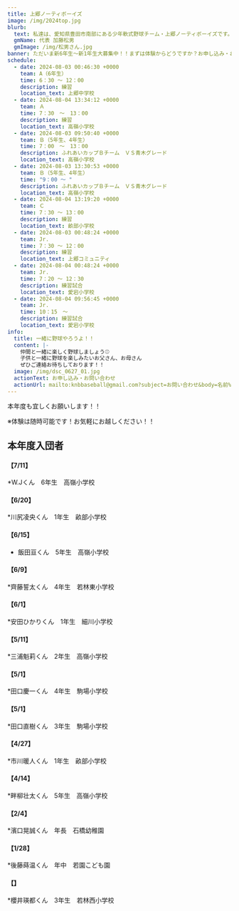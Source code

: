 ```yaml
---
title: 上郷ノーティボーイズ
image: /img/2024top.jpg
blurb:
  text: 私達は、愛知県豊田市南部にある少年軟式野球チーム・上郷ノーティボーイズです。野球を愛する少年・少女達の夢を育み、軟式野球を正しく指導し、体力向上と礼儀を養成します。また、親友同士の友情と交歓の場を与え、規則正しい明朗な少年・少女を育成することを目的としています。
  gmName: 代表 加藤松男
  gmImage: /img/松男さん.jpg
banner: ただいま新6年生～新1年生大募集中！！まずは体験からどうですか？お申し込み・お問い合わせはお気軽にどうぞ！！
schedule:
  - date: 2024-08-03 00:46:30 +0000
    team: A（6年生）
    time: 6：30 ～ 12：00
    description: 練習
    location_text: 上郷中学校
  - date: 2024-08-04 13:34:12 +0000
    team: Ａ
    time: 7：30　～　13：00　　
    description: 練習
    location_text: 高嶺小学校
  - date: 2024-08-03 09:50:40 +0000
    team: Ｂ（5年生、4年生）
    time: 7：00　～　13：00
    description: ふれあいカップＢチーム　ＶＳ青木グレード
    location_text: 高嶺小学校
  - date: 2024-08-03 13:30:53 +0000
    team: Ｂ（5年生、4年生）
    time: "9：00 ～ "
    description: ふれあいカップＢチーム　ＶＳ青木グレード
    location_text: 高嶺小学校
  - date: 2024-08-04 13:19:20 +0000
    team: Ｃ
    time: 7：30 ～ 13：00
    description: 練習
    location_text: 畝部小学校
  - date: 2024-08-03 00:48:24 +0000
    team: Jr.
    time: 7：30 ～ 12：00
    description: 練習
    location_text: 上郷コミュニティ
  - date: 2024-08-04 00:48:24 +0000
    team: Jr.
    time: 7：20 ～ 12：30
    description: 練習試合
    location_text: 愛宕小学校
  - date: 2024-08-04 09:56:45 +0000
    team: Jr.
    time: 10：15　～
    description: 練習試合
    location_text: 愛宕小学校
info:
  title: 一緒に野球やろうよ！！
  content: |-
    仲間と一緒に楽しく野球しましょう⚾
    子供と一緒に野球を楽しみたいお父さん、お母さん
    ぜひご連絡お待ちしております！！
  image: /img/dsc_0627_01.jpg
  actionText: お申し込み・お問い合わせ
  actionUrl: mailto:knbbaseball@gmail.com?subject=お問い合わせ&body=名前%20%3A%0D%0Aふりがな%20%3A%0D%0A電話%20%3A%0D%0A学校名%20%3A%0D%0A学年%20%3A%0D%0Aお問い合せ内容%20%3A（例、体験・見学・入団希望）
---
```

本年度も宜しくお願いします！！


※体験は随時可能です！お気軽にお越しください！！

## 本年度入団者

#### 【7/11】

*W.Jくん　6年生　高嶺小学校

#### 【6/20】

*川尻凌央くん　1年生　畝部小学校

#### 【6/15】

* 飯田亘くん　5年生　高嶺小学校

#### 【6/9】

*齊藤誓太くん　4年生　若林東小学校

#### 【6/1】

*安田ひかりくん　1年生　細川小学校

#### 【5/11】

*三浦魁莉くん　2年生　高嶺小学校

#### 【5/1】

*田口慶一くん　4年生　駒場小学校

#### 【5/1】

*田口直樹くん　3年生　駒場小学校

#### 【4/27】

*市川暖人くん　1年生　畝部小学校

#### 【4/14】

*畔柳壮太くん　5年生　高嶺小学校

#### 【2/4】

*濱口晃誠くん　年長　石橋幼稚園

#### 【1/28】

*後藤蒔温くん　年中　若園こども園

#### 【】

*櫻井瑛都くん　3年生　若林西小学校



